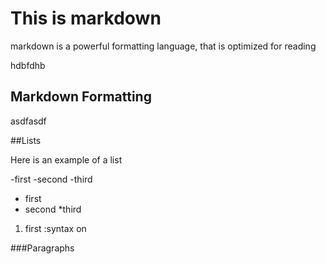 # This is markdown

markdown is a powerful formatting language, that is optimized for reading

hdbfdhb

## Markdown Formatting

asdfasdf

##Lists

Here is an example of a list

-first
-second
-third

* first
* second
*third


1. first
:syntax on







###Paragraphs
